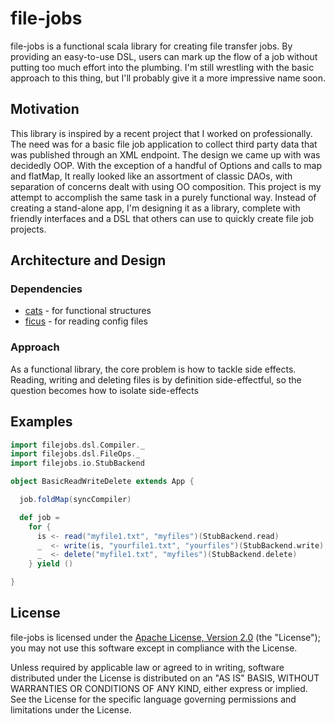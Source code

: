 # file-jobs #

file-jobs is a functional scala library for creating file transfer jobs. By providing an easy-to-use DSL, users can mark up the flow of a job without putting too much effort into the plumbing. I'm still wrestling with the basic approach to this thing, but I'll probably give it a more impressive name soon.

## Motivation ##

This library is inspired by a recent project that I worked on professionally. The need was for a basic file job application to collect third party data that was published through an XML endpoint. The design we came up with was decidedly OOP. With the exception of a handful of Options and calls to map and flatMap, It really looked like an assortment of classic DAOs, with separation of concerns dealt with using OO composition. This project is my attempt to accomplish the same task in a purely functional way. Instead of creating a stand-alone app, I'm designing it as a library, complete with friendly interfaces and a DSL that others can use to quickly create file job projects.

## Architecture and Design ##

### Dependencies ###

* [cats](https://github.com/typelevel/cats) - for functional structures
* [ficus](https://github.com/iheartradio/ficus) - for reading config files

### Approach ###

As a functional library, the core problem is how to tackle side effects. Reading, writing and deleting files is by definition side-effectful, so the question becomes how to isolate side-effects 

## Examples ##


```scala
import filejobs.dsl.Compiler._
import filejobs.dsl.FileOps._
import filejobs.io.StubBackend

object BasicReadWriteDelete extends App {  

  job.foldMap(syncCompiler)

  def job =
    for {
      is <- read("myfile1.txt", "myfiles")(StubBackend.read)
      _  <- write(is, "yourfile1.txt", "yourfiles")(StubBackend.write)
      _  <- delete("myfile1.txt", "myfiles")(StubBackend.delete)
    } yield ()

}
```

## License ##

file-jobs is licensed under the [Apache License, Version 2.0](http://www.apache.org/licenses/LICENSE-2.0) (the "License"); you may not use this software except in compliance with the License.

Unless required by applicable law or agreed to in writing, software distributed under the License is distributed on an "AS IS" BASIS, WITHOUT WARRANTIES OR CONDITIONS OF ANY KIND, either express or implied. See the License for the specific language governing permissions and limitations under the License.